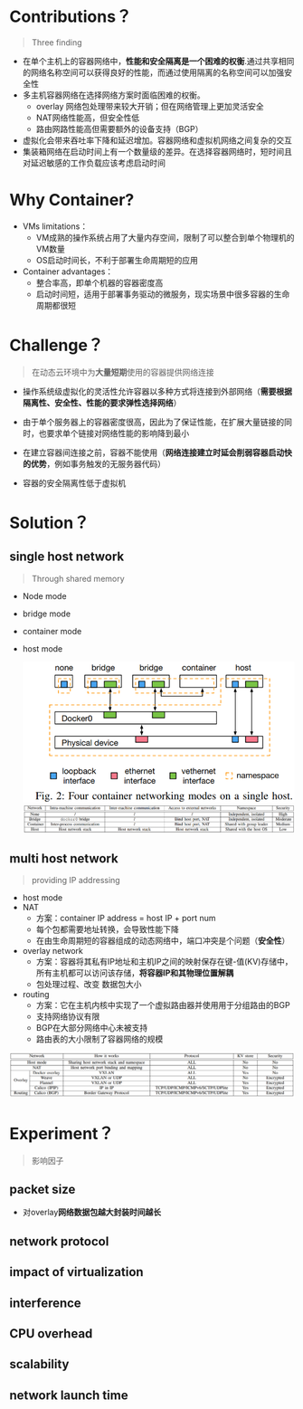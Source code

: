 # Contributions？

> Three finding 

* 在单个主机上的容器网络中，**性能和安全隔离是一个困难的权衡**.通过共享相同的网络名称空间可以获得良好的性能，而通过使用隔离的名称空间可以加强安全性
* 多主机容器网络在选择网络方案时面临困难的权衡。
  * overlay 网络包处理带来较大开销；但在网络管理上更加灵活安全
  * NAT网络性能高，但安全性低
  * 路由网路性能高但需要额外的设备支持（BGP）
* 虚拟化会带来吞吐率下降和延迟增加。容器网络和虚拟机网络之间复杂的交互
* 集装箱网络在启动时间上有一个数量级的差异。在选择容器网络时，短时间且对延迟敏感的工作负载应该考虑启动时间

# Why Container?

* VMs limitations：
  * VM成熟的操作系统占用了大量内存空间，限制了可以整合到单个物理机的VM数量
  * OS启动时间长，不利于部署生命周期短的应用
* Container advantages：
  * 整合率高，即单个机器的容器密度高
  * 启动时间短，适用于部署事务驱动的微服务，现实场景中很多容器的生命周期都很短

# Challenge？

> 在动态云环境中为**大量短期**使用的容器提供网络连接

* 操作系统级虚拟化的灵活性允许容器以多种方式将连接到外部网络（**需要根据隔离性、安全性、性能的要求弹性选择网络**）
* 由于单个服务器上的容器密度很高，因此为了保证性能，在扩展大量链接的同时，也要求单个链接对网络性能的影响降到最小
* 在建立容器间连接之前，容器不能使用（**网络连接建立时延会削弱容器启动快的优势**，例如事务触发的无服务器代码）

* 容器的安全隔离性低于虚拟机

# Solution？

## single host network

> Through shared memory

* Node mode

* bridge mode

* container mode

* host mode

  <img src="image/image-20210902200608526.png" alt="image-20210902200608526" style="zoom:67%;" />
  
  <img src="image/image-20210902200634053.png" alt="image-20210902200634053" style="zoom:150%;" />

## multi host network

> providing IP addressing

* host mode
* NAT
  * 方案：container IP address = host IP + port num
  * 每个包都需要地址转换，会导致性能下降
  * 在由生命周期短的容器组成的动态网络中，端口冲突是个问题（**安全性**）
* overlay network
  * 方案：容器将其私有IP地址和主机IP之间的映射保存在键-值(KV)存储中，所有主机都可以访问该存储，**将容器IP和其物理位置解耦**
  * 包处理过程、改变 数据包大小
* routing
  * 方案：它在主机内核中实现了一个虚拟路由器并使用用于分组路由的BGP
  * 支持网络协议有限
  * BGP在大部分网络中心未被支持
  * 路由表的大小限制了容器网络的规模

![image-20210902200901132](image/image-20210902200901132.png)

# Experiment？

> 影响因子

## packet size

* 对overlay**网络数据包越大封装时间越长**

## network protocol

## impact of virtualization

## interference

## CPU overhead

## scalability

## network launch time




